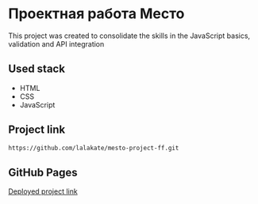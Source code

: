 # Проектная работа Место

This project was created to consolidate the skills in the JavaScript basics, validation and API integration

## Used stack
- HTML
- CSS
- JavaScript

## Project link
```bash
https://github.com/lalakate/mesto-project-ff.git
```

## GitHub Pages
[Deployed project link](https://lalakate.io/mesto-project-ff)